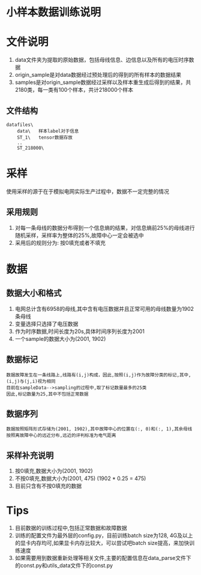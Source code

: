 # 小样本数据训练说明
# 文件说明
1. data文件夹为提取的原始数据，包括母线信息、边信息以及所有的电压时序数据
2. origin_sample是对data数据经过预处理后的得到的所有样本的数据结果
3. samples是对origin_sample数据经过采样以及样本重生成后得到的结果，共2180类，每一类有100个样本，共计218000个样本

## 文件结构
	datafiles\
		data\	样本label对于信息
		ST_1\	tensor数据存放
		..
		ST_218000\

# 采样
   使用采样的源于在于模拟电网实际生产过程中，数据不一定完整的情况

## 采用规则
1. 对每一条母线的数据分布得到一个信息熵的结果，对信息熵前25%的母线进行随机采样，采样率为整体的25%,故障中心一定会被选中
2. 采用后的规则分为: 按0填充或者不填充

# 数据
## 数据大小和格式
1. 电网总计含有6958的母线,其中含有电压数据并且正常可用的母线数量为1902条母线
2. 变量选择只选择了电压数据
3. 作为时序数据,时间长度为20s,具体时间序列长度为2001
4. 一个sample的数据大小为(2001, 1902)

## 数据标记
    数据故障发生在一条线路上,线路有(i,j)构成，因此,按照(i,j)作为故障分类的标记,其中,(i,j)与(j,i)视为相同
    目前在sampleData-->sampling的过程中,取了标记数量最多的25类
    因此,标记数量为25,其中不包括正常数据
## 数据序列
    数据按照矩阵形式存储为(2001, 1902),其中故障中心的位置在(:, 0)和(:, 1),其余母线按照离故障中心的远近分布,远近的评判标准为电气距离
## 采样补充说明
1. 按0填充,数据大小为(2001, 1902)
2. 不按0填充,数据大小为(2001, 475) (1902 * 0.25 = 475)
3. 目前只含有不按0填充的数据
# Tips
1. 目前数据的训练过程中,包括正常数据和故障数据
2. 训练的配置文件为最外层的config.py，目前训练batch size为128, 4G及以上的显卡内存均可,如果显卡内存比较大，可以尝试吧batch size提高，来加快训练速度
3. 如果需要用到数据重新处理等相关文件,主要的配置信息在data_parse文件下的const.py和utils_data文件下的const.py

